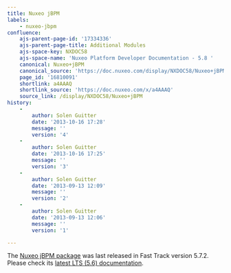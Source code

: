 ```yaml
---
title: Nuxeo jBPM
labels:
    - nuxeo-jbpm
confluence:
    ajs-parent-page-id: '17334336'
    ajs-parent-page-title: Additional Modules
    ajs-space-key: NXDOC58
    ajs-space-name: 'Nuxeo Platform Developer Documentation - 5.8 '
    canonical: Nuxeo+jBPM
    canonical_source: 'https://doc.nuxeo.com/display/NXDOC58/Nuxeo+jBPM'
    page_id: '16810091'
    shortlink: a4AAAQ
    shortlink_source: 'https://doc.nuxeo.com/x/a4AAAQ'
    source_link: /display/NXDOC58/Nuxeo+jBPM
history:
    - 
        author: Solen Guitter
        date: '2013-10-16 17:28'
        message: ''
        version: '4'
    - 
        author: Solen Guitter
        date: '2013-10-16 17:25'
        message: ''
        version: '3'
    - 
        author: Solen Guitter
        date: '2013-09-13 12:09'
        message: ''
        version: '2'
    - 
        author: Solen Guitter
        date: '2013-09-13 12:06'
        message: ''
        version: '1'

---
```

The [Nuxeo jBPM package](https://connect.nuxeo.com/nuxeo/site/marketplace/package/nuxeo-platform-jbpm) was last released in Fast Track version 5.7.2\. Please check its [latest LTS (5.6) documentation]().